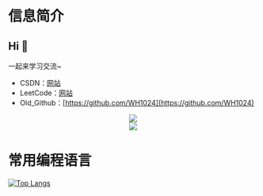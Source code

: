 # 信息简介
## Hi 👋
一起来学习交流~
- CSDN：[网站](https://blog.csdn.net/qq_42750240)
- LeetCode：[网站](https://leetcode.cn/u/wh1024/)
- Old_Github：[https://github.com/WH1024](https://github.com/WH1024)
<div align="center">
<img src="https://github-readme-stats.vercel.app/api?username=hhhweihan&count_private=true&show_icons=true&theme=tokyonight" align="center" />
</div>

<div align="center" style="margin-bottom: 10px;">
<img src="https://profile-counter.glitch.me/hhhweihan/count.svg" align="center" />
</div>

# 常用编程语言
[![Top Langs](https://github-readme-stats.vercel.app/api/top-langs/?username=hhhweihan)](https://github.com/anuraghazra/github-readme-stats)
